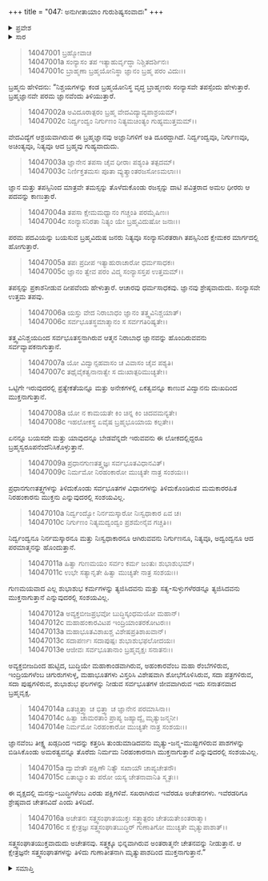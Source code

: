 +++
title = "047: ಅನುಗೀತಾಯಾಂ ಗುರುಶಿಷ್ಯಸಂವಾದಃ"
+++

<details><summary>ಪ್ರವೇಶ</summary>


।।   ಓಂ ಓಂ ನಮೋ ನಾರಾಯಣಾಯ।।   ಶ್ರೀ ವೇದವ್ಯಾಸಾಯ ನಮಃ ।।

ಶ್ರೀ ಕೃಷ್ಣದ್ವೈಪಾಯನ ವೇದವ್ಯಾಸ ವಿರಚಿತ  

**ಶ್ರೀ ಮಹಾಭಾರತ**

**ಅಶ್ವಮೇಧಿಕ ಪರ್ವ**

**ಅಶ್ವಮೇಧಿಕ ಪರ್ವ**

**ಅಧ್ಯಾಯ 47**


</details>

<details><summary>ಸಾರ</summary>

ಕೃಷ್ಣನು ಅರ್ಜುನನಿಗೆ ಮೋಕ್ಷ ವಿಷಯಕ ಗುರು-ಶಿಷ್ಯರ ಸಂವಾದವನ್ನು ಮುಂದುವರಿಸಿ ಹೇಳಿದುದು (1-16).


</details>


> 14047001 ಬ್ರಹ್ಮೋವಾಚ  
14047001a ಸಂನ್ಯಾಸಂ ತಪ ಇತ್ಯಾಹುರ್ವೃದ್ಧಾ ನಿಶ್ಚಿತದರ್ಶಿನಃ।  
14047001c ಬ್ರಾಹ್ಮಣಾ ಬ್ರಹ್ಮಯೋನಿಸ್ಥಾ ಜ್ಞಾನಂ ಬ್ರಹ್ಮ ಪರಂ ವಿದುಃ।।

ಬ್ರಹ್ಮನು ಹೇಳಿದನು: “ನಿಶ್ಚಯಗಳನ್ನು ಕಂಡ ಬ್ರಹ್ಮಯೋನಿಸ್ಥ ವೃದ್ಧ ಬ್ರಾಹ್ಮಣರು ಸಂನ್ಯಾಸವೇ ತಪಸ್ಸೆಂದು ಹೇಳುತ್ತಾರೆ. ಬ್ರಹ್ಮಜ್ಞಾನವೇ ಪರಮ ಜ್ಞಾನವೆಂದು ತಿಳಿಯುತ್ತಾರೆ.

> 14047002a ಅವಿದೂರಾತ್ಪರಂ ಬ್ರಹ್ಮ ವೇದವಿದ್ಯಾವ್ಯಪಾಶ್ರಯಮ್।  
14047002c ನಿರ್ದ್ವಂದ್ವಂ ನಿರ್ಗುಣಂ ನಿತ್ಯಮಚಿಂತ್ಯಂ ಗುಹ್ಯಮುತ್ತಮಮ್।।

ವೇದವಿದ್ಯೆಗೆ ಆಶ್ರಯವಾಗಿರುವ ಈ ಬ್ರಹ್ಮಜ್ಞಾನವು ಅಜ್ಞಾನಿಗಳಿಗೆ ಅತಿ ದೂರದ್ದಾಗಿದೆ. ನಿರ್ದ್ವಂದ್ವವೂ, ನಿರ್ಗುಣವೂ, ಅಚಿಂತ್ಯವೂ, ನಿತ್ಯವೂ ಆದ ಬ್ರಹ್ಮವು ಗುಹ್ಯವಾದುದು.

> 14047003a ಜ್ಞಾನೇನ ತಪಸಾ ಚೈವ ಧೀರಾಃ ಪಶ್ಯಂತಿ ತತ್ಪದಮ್।  
14047003c ನಿರ್ಣಿಕ್ತತಮಸಃ ಪೂತಾ ವ್ಯುತ್ಕ್ರಾಂತರಜಸೋಽಮಲಾಃ।।

ಜ್ಞಾನ ಮತ್ತು ತಪಸ್ಸಿನಿಂದ ಮಾತ್ರವೇ ತಮಸ್ಸನ್ನು ತೊಳೆದುಕೊಂಡು ರಜಸ್ಸನ್ನು ದಾಟಿ ಪವಿತ್ರರಾದ ಅಮಲ ಧೀರರು ಆ ಪದವನ್ನು ಕಾಣುತ್ತಾರೆ.

> 14047004a ತಪಸಾ ಕ್ಷೇಮಮಧ್ವಾನಂ ಗಚ್ಚಂತಿ ಪರಮೈಷಿಣಃ।  
14047004c ಸಂನ್ಯಾಸನಿರತಾ ನಿತ್ಯಂ ಯೇ ಬ್ರಹ್ಮವಿದುಷೋ ಜನಾಃ।।

ಪರಮ ಪದವಿಯನ್ನು ಬಯಸುವ ಬ್ರಹ್ಮವಿದುಷ ಜನರು ನಿತ್ಯವೂ ಸಂನ್ಯಾಸನಿರತರಾಗಿ ತಪಸ್ಸಿನಿಂದ ಕ್ಷೇಮಕರ ಮಾರ್ಗದಲ್ಲಿ ಹೋಗುತ್ತಾರೆ.

> 14047005a ತಪಃ ಪ್ರದೀಪ ಇತ್ಯಾಹುರಾಚಾರೋ ಧರ್ಮಸಾಧಕಃ।  
14047005c ಜ್ಞಾನಂ ತ್ವೇವ ಪರಂ ವಿದ್ಮ ಸಂನ್ಯಾಸಸ್ತಪ ಉತ್ತಮಮ್।।

ತಪಸ್ಸನ್ನು ಪ್ರಕಾಶನೀಡುವ ದೀಪವೆಂದು ಹೇಳುತ್ತಾರೆ. ಆಚಾರವು ಧರ್ಮಸಾಧಕವು. ಜ್ಞಾನವು ಶ್ರೇಷ್ಠವಾದುದು. ಸಂನ್ಯಾಸವೇ ಉತ್ತಮ ತಪವು.

> 14047006a ಯಸ್ತು ವೇದ ನಿರಾಬಾಧಂ ಜ್ಞಾನಂ ತತ್ತ್ವವಿನಿಶ್ಚಯಾತ್।  
14047006c ಸರ್ವಭೂತಸ್ಥಮಾತ್ಮಾನಂ ಸ ಸರ್ವಗತಿರಿಷ್ಯತೇ।।

ತತ್ತ್ವವಿನಿಶ್ಚಯದಿಂದ ಸರ್ವಭೂತಸ್ಥನಾಗಿರುವ ಆತ್ಮನ ನಿರಾಬಾಧ ಜ್ಞಾನವನ್ನು ಹೊಂದಿರುವವನು ಸರ್ವವ್ಯಾಪಕನಾಗುತ್ತಾನೆ.

> 14047007a ಯೋ ವಿದ್ವಾನ್ಸಹವಾಸಂ ಚ ವಿವಾಸಂ ಚೈವ ಪಶ್ಯತಿ।  
14047007c ತಥೈವೈಕತ್ವನಾನಾತ್ವೇ ಸ ದುಃಖಾತ್ಪರಿಮುಚ್ಯತೇ।।

ಒಟ್ಟಿಗೇ ಇರುವುದರಲ್ಲಿ ಪ್ರತ್ಯೇಕತೆಯನ್ನೂ ಮತ್ತು ಅನೇಕಗಳಲ್ಲಿ ಏಕತ್ವವನ್ನೂ ಕಾಣುವ ವಿದ್ವಾನನು ದುಃಖದಿಂದ ಮುಕ್ತನಾಗುತ್ತಾನೆ.

> 14047008a ಯೋ ನ ಕಾಮಯತೇ ಕಿಂ ಚಿನ್ನ ಕಿಂ ಚಿದವಮನ್ಯತೇ।  
14047008c ಇಹಲೋಕಸ್ಥ ಏವೈಷ ಬ್ರಹ್ಮಭೂಯಾಯ ಕಲ್ಪತೇ।।

ಏನನ್ನೂ ಬಯಸದೇ ಮತ್ತು ಯಾವುದನ್ನೂ ಬೇಡವೆನ್ನದೇ ಇರುವವನು ಈ ಲೋಕದಲ್ಲಿದ್ದರೂ ಬ್ರಹ್ಮಸ್ವರೂಪನೆಂದೆನಿಸಿಕೊಳ್ಳುತ್ತಾನೆ.

> 14047009a ಪ್ರಧಾನಗುಣತತ್ತ್ವಜ್ಞಃ ಸರ್ವಭೂತವಿಧಾನವಿತ್।  
14047009c ನಿರ್ಮಮೋ ನಿರಹಂಕಾರೋ ಮುಚ್ಯತೇ ನಾತ್ರ ಸಂಶಯಃ।।

ಪ್ರಧಾನಗುಣತತ್ತ್ವಗಳನ್ನು ತಿಳಿದುಕೊಂಡು ಸರ್ವಭೂತಗಳ ವಿಧಾನಗಳನ್ನು ತಿಳಿದುಕೊಂಡಿರುವ ಮಮಕಾರರಹಿತ ನಿರಹಂಕಾರನು ಮುಕ್ತನು ಎನ್ನುವುದರಲ್ಲಿ ಸಂಶಯವಿಲ್ಲ.

> 14047010a ನಿರ್ದ್ವಂದ್ವೋ ನಿರ್ನಮಸ್ಕಾರೋ ನಿಃಸ್ವಧಾಕಾರ ಏವ ಚ।  
14047010c ನಿರ್ಗುಣಂ ನಿತ್ಯಮದ್ವಂದ್ವಂ ಪ್ರಶಮೇನೈವ ಗಚ್ಚತಿ।।

ನಿರ್ದ್ವಂದ್ವನೂ ನಿರ್ನಮಸ್ಕಾರನೂ ಮತ್ತು ನಿಃಸ್ವಧಾಕಾರನೂ ಆಗಿರುವವನು ನಿರ್ಗುಣನೂ, ನಿತ್ಯವೂ, ಅದ್ವಂದ್ವನೂ ಆದ ಪರಮಾತ್ಮನನ್ನು ಹೊಂದುತ್ತಾನೆ.

> 14047011a ಹಿತ್ವಾ ಗುಣಮಯಂ ಸರ್ವಂ ಕರ್ಮ ಜಂತುಃ ಶುಭಾಶುಭಮ್।  
14047011c ಉಭೇ ಸತ್ಯಾನೃತೇ ಹಿತ್ವಾ ಮುಚ್ಯತೇ ನಾತ್ರ ಸಂಶಯಃ।।

ಗುಣಮಯವಾದ ಎಲ್ಲ ಶುಭಾಶುಭ ಕರ್ಮಗಳನ್ನು ತ್ಯಜಿಸಿದವನು ಮತ್ತು ಸತ್ಯ-ಸುಳ್ಳುಗಳೆರಡನ್ನೂ ತ್ಯಜಿಸಿದವನು ಮುಕ್ತನಾಗುತ್ತಾನೆ ಎನ್ನುವುದರಲ್ಲಿ ಸಂಶಯವಿಲ್ಲ.

> 14047012a ಅವ್ಯಕ್ತಬೀಜಪ್ರಭವೋ ಬುದ್ಧಿಸ್ಕಂಧಮಯೋ ಮಹಾನ್।  
14047012c ಮಹಾಹಂಕಾರವಿಟಪ ಇಂದ್ರಿಯಾಂತರಕೋಟರಃ।।  
14047013a ಮಹಾಭೂತವಿಶಾಖಶ್ಚ ವಿಶೇಷಪ್ರತಿಶಾಖವಾನ್।  
14047013c ಸದಾಪರ್ಣಃ ಸದಾಪುಷ್ಪಃ ಶುಭಾಶುಭಫಲೋದಯಃ।  
14047013e ಆಜೀವಃ ಸರ್ವಭೂತಾನಾಂ ಬ್ರಹ್ಮವೃಕ್ಷಃ ಸನಾತನಃ।।

ಅವ್ಯಕ್ತಬೀಜದಿಂದ ಹುಟ್ಟಿದ, ಬುದ್ಧಿಯೇ ಮಹಾಕಾಂಡವಾಗಿರುವ, ಅಹಂಕಾರವೆಂಬ ಮಹಾ ರೆಂಬೆಗಳಿರುವ, ಇಂದ್ರಿಯಗಳೆಂಬ ಚಿಗುರುಗಳುಳ್ಳ, ಮಹಾಭೂತಗಳು ವಿಸ್ತರಿಸಿ ವಿಶೇಷವಾಗಿ ಶೋಭೆಗೊಳಿಸಿರುವ, ಸದಾ ಪತ್ರಗಳಿರುವ, ಸದಾ ಪುಷ್ಪಗಳಿರುವ, ಶುಭಾಶುಭ ಫಲಗಳನ್ನು ನೀಡುವ ಸರ್ವಭೂತಗಳ ಜೀವವಾಗಿರುವ ಇದು ಸನಾತನವಾದ ಬ್ರಹ್ಮವೃಕ್ಷ.

> 14047014a ಏತಚ್ಚಿತ್ತ್ವಾ ಚ ಭಿತ್ತ್ವಾ ಚ ಜ್ಞಾನೇನ ಪರಮಾಸಿನಾ।।  
14047014c ಹಿತ್ವಾ ಚಾಮರತಾಂ ಪ್ರಾಪ್ಯ ಜಹ್ಯಾದ್ವೈ ಮೃತ್ಯುಜನ್ಮನೀ।  
14047014e  ನಿರ್ಮಮೋ ನಿರಹಂಕಾರೋ ಮುಚ್ಯತೇ ನಾತ್ರ ಸಂಶಯಃ।।

ಜ್ಞಾನವೆಂಬ ತೀಕ್ಷ್ಣ ಖಡ್ಗದಿಂದ ಇದನ್ನು ಕತ್ತರಿಸಿ ತುಂಡುಮಾಡಿದವನು ಮೃತ್ಯು-ಜನ್ಮ-ಮುಪ್ಪುಗಳಿರುವ ಪಾಶಗಳನ್ನು ಬಿಡಿಸಿಕೊಂಡು ಅಮರತ್ವವನ್ನೂ ತೊರೆದು ನಿರ್ಮಮ ನಿರಹಂಕಾರನಾಗಿ ಮುಕ್ತನಾಗುತ್ತಾನೆ ಎನ್ನುವುದರಲ್ಲಿ ಸಂಶಯವಿಲ್ಲ.

> 14047015a ದ್ವಾವೇತೌ ಪಕ್ಷಿಣೌ ನಿತ್ಯೌ ಸಖಾಯೌ ಚಾಪ್ಯಚೇತನೌ।  
14047015c ಏತಾಭ್ಯಾಂ ತು ಪರೋ ಯಸ್ಯ ಚೇತನಾವಾನಿತಿ ಸ್ಮೃತಃ।।

ಈ ವೃಕ್ಷದಲ್ಲಿ ಮನಸ್ಸು-ಬುದ್ಧಿಗಳೆಂಬ ಎರಡು ಪಕ್ಷಿಗಳಿವೆ. ಸಖರಾಗಿರುವ ಇವೆರಡೂ ಅಚೇತನಗಳು. ಇವೆರಡರಿಗೂ ಶ್ರೇಷ್ಠವಾದ ಚೇತನವಿದೆ ಎಂದು ತಿಳಿದಿದೆ.

> 14047016a ಅಚೇತನಃ ಸತ್ತ್ವಸಂಘಾತಯುಕ್ತಃ
       ಸತ್ತ್ವಾತ್ಪರಂ ಚೇತಯತೇಽಂತರಾತ್ಮಾ।  
> 14047016c ಸ ಕ್ಷೇತ್ರಜ್ಞಃ ಸತ್ತ್ವಸಂಘಾತಬುದ್ಧಿರ್
       ಗುಣಾತಿಗೋ ಮುಚ್ಯತೇ ಮೃತ್ಯುಪಾಶಾತ್।।  

ಸತ್ತ್ವಸಂಘಾತಯುಕ್ತವಾದುದು ಅಚೇತನವು. ಸತ್ತ್ವಕ್ಕೂ ಭಿನ್ನವಾಗಿರುವ ಅಂತರಾತ್ಮನೇ ಚೇತನವನ್ನು ನೀಡುತ್ತಾನೆ. ಆ ಕ್ಷೇತ್ರಜ್ಞನೇ ಸತ್ತ್ವಸಂಘಾತಗಳನ್ನು ತಿಳಿದು ಗುಣಾತೀತನಾಗಿ ಮೃತ್ಯುಪಾಶದಿಂದ ಮುಕ್ತನಾಗುತ್ತಾನೆ.”



<details><summary>ಸಮಾಪ್ತಿ</summary>


ಇತಿ ಶ್ರೀಮಹಾಭಾರತೇ ಅಶ್ವಮೇಧಿಕಪರ್ವಣಿ ಅನುಗೀತಾಯಾಂ ಗುರುಶಿಷ್ಯಸಂವಾದೇ ಸಪ್ತಚತ್ವಾರಿಂಶೋಽಧ್ಯಾಯಃ।।  
ಇದು ಶ್ರೀಮಹಾಭಾರತದಲ್ಲಿ ಅಶ್ವಮೇಧಿಕಪರ್ವದಲ್ಲಿ ಅನುಗೀತಾಯಾಂ ಗುರುಶಿಷ್ಯಸಂವಾದ ಎನ್ನುವ ನಲ್ವತ್ತೇಳನೇ ಅಧ್ಯಾಯವು.

</details>


